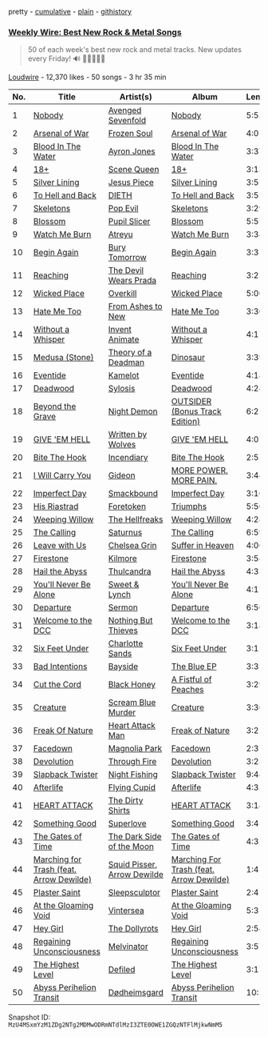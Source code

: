 pretty - [cumulative](/playlists/cumulative/53x58hBq1M9qCzZxyRUmp4.md) - [plain](/playlists/plain/53x58hBq1M9qCzZxyRUmp4) - [githistory](https://github.githistory.xyz/mackorone/spotify-playlist-archive/blob/main/playlists/plain/53x58hBq1M9qCzZxyRUmp4)

### [Weekly Wire: Best New Rock & Metal Songs](https://open.spotify.com/playlist/53x58hBq1M9qCzZxyRUmp4)

> 50 of each week's best new rock and metal tracks\. New updates every Friday!  🔊 🤘🏿🤘🤘🏽

[Loudwire](https://open.spotify.com/user/wqopimzeqvaed8dqu6o2tixrj) - 12,370 likes - 50 songs - 3 hr 35 min

| No. | Title | Artist(s) | Album | Length |
|---|---|---|---|---|
| 1 | [Nobody](https://open.spotify.com/track/4tjTsxTBcacHcx0AvWERLE) | [Avenged Sevenfold](https://open.spotify.com/artist/0nmQIMXWTXfhgOBdNzhGOs) | [Nobody](https://open.spotify.com/album/4SeaFQDKygggRW9lrmwAhy) | 5:53 |
| 2 | [Arsenal of War](https://open.spotify.com/track/0Y97m8mQOrCI5z0JfkTel6) | [Frozen Soul](https://open.spotify.com/artist/1hwwmQI1vhQamuIksyDKG6) | [Arsenal of War](https://open.spotify.com/album/4TBnmvcrvmEakXFQzDwX07) | 4:05 |
| 3 | [Blood In The Water](https://open.spotify.com/track/36h5JAbSei6u5AcZJji05T) | [Ayron Jones](https://open.spotify.com/artist/1iEaqWaYpKo9x0OrEq7Q7z) | [Blood In The Water](https://open.spotify.com/album/51XawJfwZu5NH45ICmVAwI) | 3:37 |
| 4 | [18+](https://open.spotify.com/track/3SqPQRaxS6A6G7rlE7lvhs) | [Scene Queen](https://open.spotify.com/artist/6WandyxeDxlcOTwxtnTKP4) | [18+](https://open.spotify.com/album/6oveIE1VtjcawBs2UlM3Mn) | 3:13 |
| 5 | [Silver Lining](https://open.spotify.com/track/13cJ2yKnuaUUotfAoQQGIK) | [Jesus Piece](https://open.spotify.com/artist/5ZPr0RHsR3DrAhtsYMsfHR) | [Silver Lining](https://open.spotify.com/album/0XVMZJr6K4crXvOmm0x1tJ) | 3:55 |
| 6 | [To Hell and Back](https://open.spotify.com/track/57J6cslBQghF63zP1ef8qZ) | [DIETH](https://open.spotify.com/artist/2OKe3scvNv3hzFBQbJqDT7) | [To Hell and Back](https://open.spotify.com/album/08gPGLpTzFRxdSnrssltxe) | 3:55 |
| 7 | [Skeletons](https://open.spotify.com/track/7klR0a6pWaMiRanIkwg1vy) | [Pop Evil](https://open.spotify.com/artist/1pRaG81GsVtaTBuVSpldt2) | [Skeletons](https://open.spotify.com/album/42wOkbQaZa1jnpBpUmk5Zv) | 3:29 |
| 8 | [Blossom](https://open.spotify.com/track/15O24jtwGctHpUGzTq6YWV) | [Pupil Slicer](https://open.spotify.com/artist/4CKJ5MS6jkSIRsReeyCNjk) | [Blossom](https://open.spotify.com/album/6kO4SgxrKX2Bd2PvB5MGlz) | 5:57 |
| 9 | [Watch Me Burn](https://open.spotify.com/track/52HjwNVAoDmpawoYGYfG3p) | [Atreyu](https://open.spotify.com/artist/3LkSiHbjqOHCKCqBfEZOTv) | [Watch Me Burn](https://open.spotify.com/album/7M6CVCNoLE0MU5gsmiVt3A) | 3:38 |
| 10 | [Begin Again](https://open.spotify.com/track/4HW40Y2QyGTe5vsFGoY2VV) | [Bury Tomorrow](https://open.spotify.com/artist/6BD4lgmnh4vy6kkCaZRDWt) | [Begin Again](https://open.spotify.com/album/7AJinMDjwy7oNoW79qMtAA) | 3:35 |
| 11 | [Reaching](https://open.spotify.com/track/4T7Vu4pG8Iz4CRTyLRZMk6) | [The Devil Wears Prada](https://open.spotify.com/artist/0NbQe5CNgh4YApOCDuHSjb) | [Reaching](https://open.spotify.com/album/2fYE7q0uF7oiJHTspqThqR) | 3:25 |
| 12 | [Wicked Place](https://open.spotify.com/track/6hwEpA4b1XmlLv4x7TksbV) | [Overkill](https://open.spotify.com/artist/0NmYchKQ8JIR9QHYJA0FRe) | [Wicked Place](https://open.spotify.com/album/4ZVuN0AfvqrZCUWv5tyScu) | 5:00 |
| 13 | [Hate Me Too](https://open.spotify.com/track/0P9Yw78LZrptziYwD6O0Ed) | [From Ashes to New](https://open.spotify.com/artist/4HrkLxQHZ5mgCtIVpiH5QX) | [Hate Me Too](https://open.spotify.com/album/2lQvl1mfxJecbdNBnTwYuG) | 3:30 |
| 14 | [Without a Whisper](https://open.spotify.com/track/6Bs8snxnfC0ZmiEkei4ehn) | [Invent Animate](https://open.spotify.com/artist/3ALVPmg5sZexSVD2m9atEt) | [Without a Whisper](https://open.spotify.com/album/2lCaqPn2EZ4CtwFz1JLBvK) | 4:17 |
| 15 | [Medusa \(Stone\)](https://open.spotify.com/track/58nauqtQ3JGC779n2FvfFC) | [Theory of a Deadman](https://open.spotify.com/artist/74eX4C98E4FCrAMl39qRsJ) | [Dinosaur](https://open.spotify.com/album/2pvd7WBSWo76lZeufdC34a) | 3:39 |
| 16 | [Eventide](https://open.spotify.com/track/58BQfYtMoTPUK8uZzobH40) | [Kamelot](https://open.spotify.com/artist/7gTbq5nTZGQIUgjEGXQpOS) | [Eventide](https://open.spotify.com/album/2ib7EVPNqDdFJ4eTSnixWT) | 4:14 |
| 17 | [Deadwood](https://open.spotify.com/track/5SXHROuTHxePAqK2wvIdnP) | [Sylosis](https://open.spotify.com/artist/2RiGIRDi4GoJpDbjDnPVJl) | [Deadwood](https://open.spotify.com/album/2rRGlbxAAN9Kp2ulzpq4Cw) | 4:24 |
| 18 | [Beyond the Grave](https://open.spotify.com/track/1kSZz8k7WRtU6GeRot2rPU) | [Night Demon](https://open.spotify.com/artist/5klvF93hycKWPsqssBXY9A) | [OUTSIDER \(Bonus Track Edition\)](https://open.spotify.com/album/4LfcJxZ3MDyRuZwiVLKqbq) | 6:21 |
| 19 | [GIVE 'EM HELL](https://open.spotify.com/track/0wyjFXeRcxjYM3EGD42G43) | [Written by Wolves](https://open.spotify.com/artist/1j55zNwCQ3jhbNsnmrOrwr) | [GIVE 'EM HELL](https://open.spotify.com/album/23cz5pGtfBJbegAsyqEvbB) | 4:07 |
| 20 | [Bite The Hook](https://open.spotify.com/track/3aOCnkGig7Zz7oXCW2OqpM) | [Incendiary](https://open.spotify.com/artist/3nS4tSuT4VwGiZH6BtlJfC) | [Bite The Hook](https://open.spotify.com/album/4O73RVcXZeXUDtBZSHnd8p) | 2:55 |
| 21 | [I Will Carry You](https://open.spotify.com/track/0V7UBk08Segq5NcRlWOQlD) | [Gideon](https://open.spotify.com/artist/3Zj2B8yAi8gHoR8vpsPatZ) | [MORE POWER\. MORE PAIN.](https://open.spotify.com/album/73PZRp6t82l73jnarchCVX) | 3:44 |
| 22 | [Imperfect Day](https://open.spotify.com/track/5IyrRhTZkwTcAicXfYrnMH) | [Smackbound](https://open.spotify.com/artist/0ySxXqivCV6zY7EVbrTDfe) | [Imperfect Day](https://open.spotify.com/album/4zMXgrkrgBJjro4YwBCM82) | 3:16 |
| 23 | [His Riastrad](https://open.spotify.com/track/1sZIlMSSLLvXKbDCFmbQHr) | [Foretoken](https://open.spotify.com/artist/4gi9jtGIIqIt91BnL5ZFpP) | [Triumphs](https://open.spotify.com/album/3gMhP3FKllOPGim5I1XqDK) | 5:56 |
| 24 | [Weeping Willow](https://open.spotify.com/track/7lWWL9Tx4bag3cPqcTIdxW) | [The Hellfreaks](https://open.spotify.com/artist/2gwo7JN0Ug8xOQZKevs5Pr) | [Weeping Willow](https://open.spotify.com/album/7dE1ITz4dqDShJ5eDYSn3E) | 4:28 |
| 25 | [The Calling](https://open.spotify.com/track/0FqwZuGCQLvXIMwbob6bo1) | [Saturnus](https://open.spotify.com/artist/7HY8HFHBM9zrY5R9rlY3Id) | [The Calling](https://open.spotify.com/album/6mNPBN9o73Hon2zGRVvQC0) | 6:59 |
| 26 | [Leave with Us](https://open.spotify.com/track/6vISeiy314wRogXfO6dFiu) | [Chelsea Grin](https://open.spotify.com/artist/4UgQ3EFa8fEeaIEg54uV5b) | [Suffer in Heaven](https://open.spotify.com/album/1PAwmSRkAc4nvRmDmFCe0x) | 4:06 |
| 27 | [Firestone](https://open.spotify.com/track/10vviVIhTevb0EF0Wz9gqM) | [Kilmore](https://open.spotify.com/artist/59mFAkBEj9G9prNlANnWBv) | [Firestone](https://open.spotify.com/album/6Z8f44bFt52Luaax7szhGm) | 3:58 |
| 28 | [Hail the Abyss](https://open.spotify.com/track/0iDZFpjiHJtayGjFiYOmT3) | [Thulcandra](https://open.spotify.com/artist/3cJkyh6iM5N2AI07hNlu1j) | [Hail the Abyss](https://open.spotify.com/album/6WcBRsFKVESpF5zDmjoZDr) | 4:35 |
| 29 | [You'll Never Be Alone](https://open.spotify.com/track/7tYnuUCCQvPOGBSURvNU86) | [Sweet & Lynch](https://open.spotify.com/artist/5NdUTFuHVuNQRmtdyHtFFT) | [You'll Never Be Alone](https://open.spotify.com/album/1rnPYt9aVnuTC1wK5Udhvw) | 4:17 |
| 30 | [Departure](https://open.spotify.com/track/3m99vpxJXYP0paJHlrriw2) | [Sermon](https://open.spotify.com/artist/5sotVDwwLdE7twA8Z9ZYOv) | [Departure](https://open.spotify.com/album/1HNi7M82qCernhUNL5USlU) | 6:56 |
| 31 | [Welcome to the DCC](https://open.spotify.com/track/0ZImVxesVZIydOnwTMSWOK) | [Nothing But Thieves](https://open.spotify.com/artist/1kDGbuxWknIKx4FlgWxiSp) | [Welcome to the DCC](https://open.spotify.com/album/5Os5j39zKEfpvKL11TtfYE) | 3:18 |
| 32 | [Six Feet Under](https://open.spotify.com/track/2Q9pJ2YJOB6jENpyqqkqZf) | [Charlotte Sands](https://open.spotify.com/artist/2cAXhrWAztXGwk6r15ibW2) | [Six Feet Under](https://open.spotify.com/album/5ouxbPTfPDOnC70GIkZ27F) | 3:11 |
| 33 | [Bad Intentions](https://open.spotify.com/track/6qpLrHNWL51KQCytTh5Zfq) | [Bayside](https://open.spotify.com/artist/51J0q8S7W3kIEYHQi3EPqk) | [The Blue EP](https://open.spotify.com/album/3plAf4w7eRDvDqY2qxFouS) | 3:35 |
| 34 | [Cut the Cord](https://open.spotify.com/track/3nrPemlBKtA9Ggcnl3JpHu) | [Black Honey](https://open.spotify.com/artist/2oVmQT6s29pVIKpqJkyxBS) | [A Fistful of Peaches](https://open.spotify.com/album/66f2AJfIYSpWtiDMac7Wea) | 3:29 |
| 35 | [Creature](https://open.spotify.com/track/1GPpqEZeMxNDxmCVmtBXte) | [Scream Blue Murder](https://open.spotify.com/artist/13w1WuW85AbD5JAWphJ5YB) | [Creature](https://open.spotify.com/album/64eMfbsngpiHIPOATFu9cd) | 3:36 |
| 36 | [Freak Of Nature](https://open.spotify.com/track/7pSVMU67bsp5tw70GTssYO) | [Heart Attack Man](https://open.spotify.com/artist/5esKrGWvWmBAmjnao5jInN) | [Freak of Nature](https://open.spotify.com/album/7cZIfS1Hgfj7VZNpxSdh0I) | 3:22 |
| 37 | [Facedown](https://open.spotify.com/track/2wc4XyfD9OAELrkwL3iCqO) | [Magnolia Park](https://open.spotify.com/artist/7B76SsfzG0wWk1WEvGzCmY) | [Facedown](https://open.spotify.com/album/5bkQz8PC9JMdToUrvFfQOI) | 2:31 |
| 38 | [Devolution](https://open.spotify.com/track/3ECZAYxQuVkE4ZgqfysjYk) | [Through Fire](https://open.spotify.com/artist/1SPVRGHIGb9TJxBKQ9O9XT) | [Devolution](https://open.spotify.com/album/6VIvN6iWmhFBZGrDxduFFP) | 3:23 |
| 39 | [Slapback Twister](https://open.spotify.com/track/7EHj4mmth7z2S2G1Zqtphg) | [Night Fishing](https://open.spotify.com/artist/5Xc3XfhF9fEp46NfIeXRLQ) | [Slapback Twister](https://open.spotify.com/album/1e8v0Uz3tb4QroG3ov6AGf) | 9:48 |
| 40 | [Afterlife](https://open.spotify.com/track/4ILc5iB09OKtGgSVG7yboB) | [Flying Cupid](https://open.spotify.com/artist/4liVwqLRhffqzubPwlHjpX) | [Afterlife](https://open.spotify.com/album/14taGn5CiU2MwQlkqIJr4x) | 4:32 |
| 41 | [HEART ATTACK](https://open.spotify.com/track/2LJW2x40GKo9DEArEY9Uxs) | [The Dirty Shirts](https://open.spotify.com/artist/6ZNWE6jFIP9LDT5PVoHcGH) | [HEART ATTACK](https://open.spotify.com/album/58msLUDXZ97VZebBjbzM6R) | 3:14 |
| 42 | [Something Good](https://open.spotify.com/track/5t1MLxm9vWYxK3m13QoHts) | [Superlove](https://open.spotify.com/artist/33esp5UFKcRpxcR4Xo0Sne) | [Something Good](https://open.spotify.com/album/5TXmQygkvgmQyWOZbAaZuq) | 3:45 |
| 43 | [The Gates of Time](https://open.spotify.com/track/7htJHIpqvekWbUvy3mDQAZ) | [The Dark Side of the Moon](https://open.spotify.com/artist/7mkJGPq0wt04Wz4xyWsGEm) | [The Gates of Time](https://open.spotify.com/album/32keP0AvWGw1HknYoHQGV8) | 4:35 |
| 44 | [Marching for Trash \(feat\. Arrow Dewilde\)](https://open.spotify.com/track/24u4CcLfpKoikzPA3fDGhT) | [Squid Pisser](https://open.spotify.com/artist/3nIvWbFFRRFRszChghIEWq), [Arrow Dewilde](https://open.spotify.com/artist/2gLnll6jkjK3O1tZYcI5m2) | [Marching For Trash \(feat\. Arrow Dewilde\)](https://open.spotify.com/album/2mtHZLcKUfXs37ixgGCJ4R) | 1:45 |
| 45 | [Plaster Saint](https://open.spotify.com/track/4OJs5u8qsAr4IxXhJsag0i) | [Sleepsculptor](https://open.spotify.com/artist/3quix4i6sItfYHTRy6KDDI) | [Plaster Saint](https://open.spotify.com/album/4gLEfmz5NvlD7vC9ShkTzm) | 2:41 |
| 46 | [At the Gloaming Void](https://open.spotify.com/track/2JF5V8fjldn0pXgx4NcZiB) | [Vintersea](https://open.spotify.com/artist/5uZGoUC0lzC725pMHDNO8A) | [At the Gloaming Void](https://open.spotify.com/album/5sz05Scu1RKWOBPNX9dUih) | 5:31 |
| 47 | [Hey Girl](https://open.spotify.com/track/0sqrcqQo8I8FGKBp1QtFpf) | [The Dollyrots](https://open.spotify.com/artist/1TrzTUgWQlVRkoVGR0L7jy) | [Hey Girl](https://open.spotify.com/album/5betUbnq0AB1jwr97iNtYY) | 2:54 |
| 48 | [Regaining Unconsciousness](https://open.spotify.com/track/6aUJJCAZPklPZQ3wLtrwUC) | [Melvinator](https://open.spotify.com/artist/11N77UeZHsR4XnoGVyuhIB) | [Regaining Unconsciousness](https://open.spotify.com/album/6JVWB4QQ9ifFqS2gQxJZEY) | 3:57 |
| 49 | [The Highest Level](https://open.spotify.com/track/6M7KnEVfO3ftoZHYy9O8oT) | [Defiled](https://open.spotify.com/artist/6KDc0SB4ero6zAgrafjVrt) | [The Highest Level](https://open.spotify.com/album/6rlp1MaqhoWYnyMRVPMh3v) | 3:17 |
| 50 | [Abyss Perihelion Transit](https://open.spotify.com/track/5fRDIczJuhRCFOgOCsFGAG) | [Dødheimsgard](https://open.spotify.com/artist/4EzPNgGmh8l2xPoTEgivT8) | [Abyss Perihelion Transit](https://open.spotify.com/album/5GZ9o0ZSevYoQTZifzxCYY) | 10:59 |

Snapshot ID: `MzU4MSxmYzM1ZDg2NTg2MDMwODRmNTdlMzI3ZTE0OWE1ZGQzNTFlMjkwNmM5`
